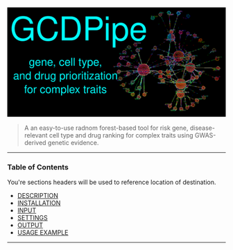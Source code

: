 # 

![Project Image](https://github.com/ACDBio/GCDPipe/blob/main/app_default_assets/gcdbanner_small.png)
> A an easy-to-use radnom forest-based tool for risk gene, disease-relevant cell type and drug ranking for complex traits using GWAS-derived genetic evidence.
---
### Table of Contents
You're sections headers will be used to reference location of destination.

- [DESCRIPTION](#description)
- [INSTALLATION](#installation)
- [INPUT](#input)
- [SETTINGS](#settings)
- [OUTPUT](#output)
- [USAGE EXAMPLE](#example)
---
